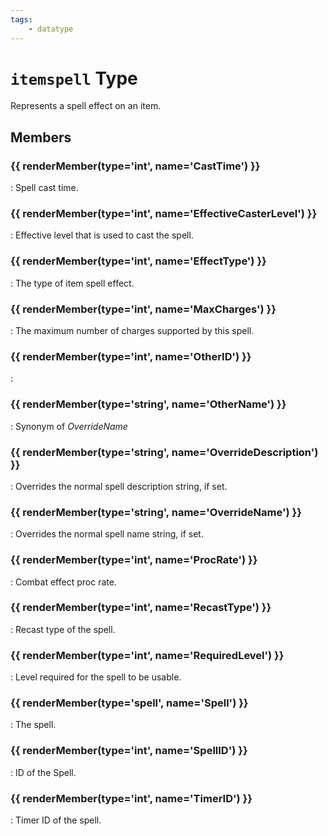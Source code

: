 ```yaml
---
tags:
    - datatype
---
```

# `itemspell` Type

Represents a spell effect on an item.

## Members

### {{ renderMember(type='int', name='CastTime') }} 

:   Spell cast time.

### {{ renderMember(type='int', name='EffectiveCasterLevel') }} 

:   Effective level that is used to cast the spell.

### {{ renderMember(type='int', name='EffectType') }} 

:   The type of item spell effect.

### {{ renderMember(type='int', name='MaxCharges') }} 

:   The maximum number of charges supported by this spell.

### {{ renderMember(type='int', name='OtherID') }}

:

### {{ renderMember(type='string', name='OtherName') }}

: Synonym of _OverrideName_

### {{ renderMember(type='string', name='OverrideDescription') }}

: Overrides the normal spell description string, if set.

### {{ renderMember(type='string', name='OverrideName') }}

: Overrides the normal spell name string, if set.

### {{ renderMember(type='int', name='ProcRate') }} 

:   Combat effect proc rate.

### {{ renderMember(type='int', name='RecastType') }} 

:   Recast type of the spell.

### {{ renderMember(type='int', name='RequiredLevel') }} 

:   Level required for the spell to be usable.

### {{ renderMember(type='spell', name='Spell') }} 

:   The spell.

### {{ renderMember(type='int', name='SpellID') }} 

:   ID of the Spell.

### {{ renderMember(type='int', name='TimerID') }} 

:   Timer ID of the spell.

[int]: ../data-types/datatype-int.md
[string]: datatype-string.md
[achievementobj]: datatype-achievementobj.md
[bool]: datatype-bool.md
[time]: datatype-time.md
[achievement]: datatype-achievement.md
[achievementcat]: datatype-achievementcat.md
[altability]: datatype-altability.md
[spell]: ../data-types/datatype-spell.md
[bandolieritem]: #bandolieritem-datatype
[int64]: datatype-int64.md
[timestamp]: datatype-timestamp.md
[float]: datatype-float.md
[buff]: datatype-buff.md
[spawn]: datatype-spawn.md
[auratype]: datatype-auratype.md
[item]: datatype-item.md
[worldlocation]: datatype-worldlocation.md
[ticks]: datatype-ticks.md
[fellowship]: datatype-fellowship.md
[strinrg]: datatype-string.md
[xtarget]: datatype-xtarget.md
[dzmember]: datatype-dzmember.md
[window]: datatype-window.md
[zone]: datatype-zone.md
[fellowshipmember]: datatype-fellowshipmember.md
[class]: datatype-class.md
[heading]: datatype-heading.md
[ground]: datatype-ground.md
[inifile]: datatype-inifile.md
[inifilesection]: datatype-inifilesection.md
[inifilesectionkey]: datatype-inifilesectionkey.md
[double]: datatype-double.md
[invslot]: datatype-invslot.md
[augtype]: datatype-augtype.md
[itemspell]: datatype-itemspell.md
[evolving]: datatype-evolving.md
